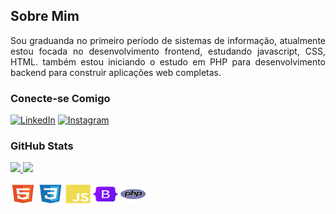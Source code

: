 <h2 align="left">Sobre Mim</h2>
<p align="justify">Sou graduanda no primeiro período de sistemas de informação, atualmente estou focada no desenvolvimento frontend, estudando javascript, CSS, HTML. também estou iniciando o estudo em PHP para desenvolvimento backend para construir aplicações web completas.</p>

### Conecte-se Comigo

[![LinkedIn](https://img.shields.io/badge/-LinkedIn-000000?style=for-the-badge&logo=linkedin&logoColor=FF69B4)](https://www.linkedin.com/in/thaianeguedes/)
[![Instagram](https://img.shields.io/badge/-Instagram-000000?style=for-the-badge&logo=instagram&logoColor=FF69B4)](https://www.instagram.com/aneguedz/)

### GitHub Stats

<div align="left">
  <a href="https://github.com/anegueds">
    <img height="160em" src="https://github-readme-stats.vercel.app/api?username=anegueds&show_icons=true&bg_color=0d1117&title_color=ff79c6&text_color=f8f8f2&icon_color=bd93f9&border_color=ff79c6&hide_border=true&card_width=300"/>
    <img height="160em" src="https://github-readme-stats.vercel.app/api/top-langs/?username=anegueds&layout=compact&bg_color=0d1117&title_color=ff79c6&text_color=f8f8f2&icon_color=bd93f9&border_color=ff79c6&hide_border=true&card_width=300"/>
  </a>
</div>


<div style="display: inline_block"><br>
  <img align="center" alt="Linne-HTML" height="30" width="40" src="https://raw.githubusercontent.com/devicons/devicon/master/icons/html5/html5-original.svg">
  <img align="center" alt="Linne-CSS" height="30" width="40" src="https://raw.githubusercontent.com/devicons/devicon/master/icons/css3/css3-original.svg">
  <img align="center" alt="Linne-Js" height="30" width="40" src="https://raw.githubusercontent.com/devicons/devicon/master/icons/javascript/javascript-plain.svg">
  <img align="center" alt="Linne-Bootstrap" height="30" width="40" src="https://raw.githubusercontent.com/devicons/devicon/master/icons/bootstrap/bootstrap-original.svg">
  <img align="center" alt="Linne-PHP" height="30" width="40" src="https://raw.githubusercontent.com/devicons/devicon/master/icons/php/php-original.svg">
</div>
